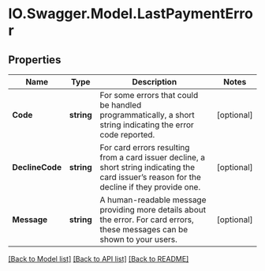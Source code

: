 # IO.Swagger.Model.LastPaymentError
## Properties

Name | Type | Description | Notes
------------ | ------------- | ------------- | -------------
**Code** | **string** | For some errors that could be handled programmatically, a short string indicating the error code reported. | [optional] 
**DeclineCode** | **string** | For card errors resulting from a card issuer decline, a short string indicating the card issuer’s reason for the decline if they provide one. | [optional] 
**Message** | **string** | A human-readable message providing more details about the error. For card errors, these messages can be shown to your users. | [optional] 

[[Back to Model list]](../README.md#documentation-for-models) [[Back to API list]](../README.md#documentation-for-api-endpoints) [[Back to README]](../README.md)

